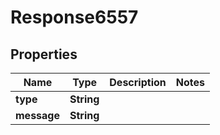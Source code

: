 
# Response6557

## Properties
Name | Type | Description | Notes
------------ | ------------- | ------------- | -------------
**type** | **String** |  | 
**message** | **String** |  | 



